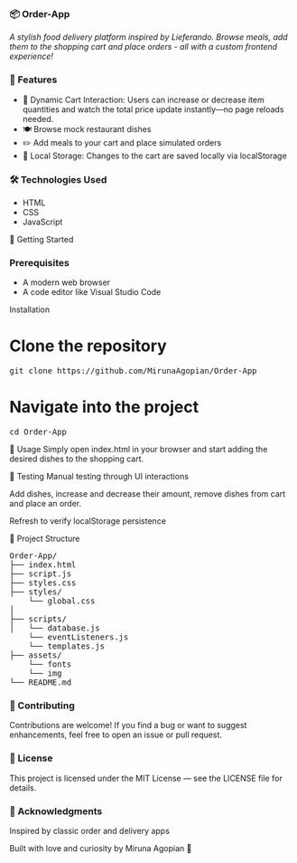 ### 📦 Order-App

_A stylish food delivery platform inspired by Lieferando. Browse meals, add them to the shopping cart and place orders - all with a custom frontend experience!_

### 🚀 Features

- 🛒 Dynamic Cart Interaction: Users can increase or decrease item quantities and watch the total price update instantly—no page reloads needed.
- 🍽️ Browse mock restaurant dishes
- ✏️ Add meals to your cart and place simulated orders
- 💾 Local Storage: Changes to the cart are saved locally via localStorage

### 🛠️ Technologies Used
- HTML
- CSS
- JavaScript

🏁 Getting Started

### Prerequisites
- A modern web browser
- A code editor like Visual Studio Code

Installation
# Clone the repository
<pre>
git clone https://github.com/MirunaAgopian/Order-App
</pre>
# Navigate into the project
<pre>
cd Order-App
</pre>

🔧 Usage
Simply open index.html in your browser and start adding the desired dishes to the shopping cart.

🧪 Testing
Manual testing through UI interactions

Add dishes, increase and decrease their amount, remove dishes from cart and place an order. 

Refresh to verify localStorage persistence

📁 Project Structure
<pre>
Order-App/
├── index.html
├── script.js
├── styles.css
├── styles/
    └── global.css
│ 
├── scripts/
│   └── database.js
    └── eventListeners.js
    └── templates.js
├── assets/
    └── fonts
    └── img
└── README.md
</pre>

### 🤝 Contributing
Contributions are welcome! If you find a bug or want to suggest enhancements, feel free to open an issue or pull request.

### 📄 License
This project is licensed under the MIT License — see the LICENSE file for details.

### 🙌 Acknowledgments
Inspired by classic order and delivery apps

Built with love and curiosity by Miruna Agopian 💙
